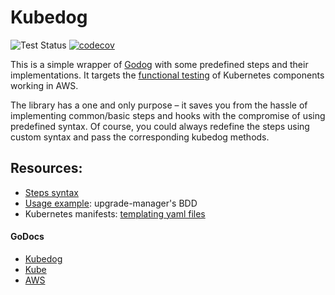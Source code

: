 # Kubedog

![Test Status](https://github.com/keikoproj/kubedog/workflows/Test/badge.svg) [![codecov](https://codecov.io/gh/keikoproj/kubedog/branch/master/graph/badge.svg)](https://codecov.io/gh/keikoproj/kubedog)

This is a simple wrapper of [Godog]( https://github.com/cucumber/godog) with some predefined steps and their implementations. It targets the [functional testing](https://cucumber.io/docs/bdd/) of Kubernetes components working in AWS. 

The library has a one and only purpose – it saves you from the hassle of implementing common/basic steps and hooks with the compromise of using predefined syntax. Of course, you could always redefine the steps using custom syntax and pass the corresponding kubedog methods.

## Resources:

- [Steps syntax](docs/syntax.md)
- [Usage example](docs/example.md): upgrade-manager's BDD
- Kubernetes manifests: [templating yaml files](pkg/kubernetes/readme.md)

#### GoDocs

- [Kubedog](https://godoc.org/github.com/keikoproj/kubedog)
- [Kube](https://godoc.org/github.com/keikoproj/kubedog/pkg/kube)
- [AWS](https://godoc.org/github.com/keikoproj/kubedog/pkg/aws)